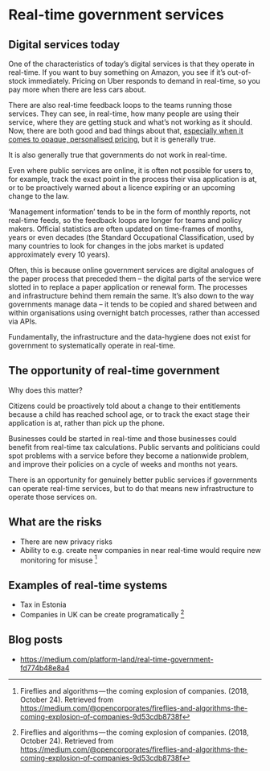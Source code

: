 # Real-time government services

## Digital services today

One of the characteristics of today’s digital services is that they operate in real-time. If you want to buy something on Amazon, you see if it’s out-of-stock immediately. Pricing on Uber responds to demand in real-time, so you pay more when there are less cars about.

There are also real-time feedback loops to the teams running those services. They can see, in real-time, how many people are using their service, where they are getting stuck and what’s not working as it should.
Now, there are both good and bad things about that, [especially when it comes to opaque, personalised pricing](https://wearecitizensadvice.org.uk/markets-dont-work-like-they-used-to-and-people-are-starting-to-notice-af00ed38014d?gi=d40aa3af05cf), but it is generally true.

It is also generally true that governments do not work in real-time.

Even where public services are online, it is often not possible for users to, for example, track the exact point in the process their visa application is at, or to be proactively warned about a licence expiring or an upcoming change to the law.

‘Management information’ tends to be in the form of monthly reports, not real-time feeds, so the feedback loops are longer for teams and policy makers.
Official statistics are often updated on time-frames of months, years or even decades (the Standard Occupational Classification, used by many countries to look for changes in the jobs market is updated approximately every 10 years).

Often, this is because online government services are digital analogues of the paper process that preceded them – the digital parts of the service were slotted in to replace a paper application or renewal form. The processes and infrastructure behind them remain the same.
It’s also down to the way governments manage data – it tends to be copied and shared between and within organisations using overnight batch processes, rather than accessed via APIs.

Fundamentally, the infrastructure and the data-hygiene does not exist for government to systematically operate in real-time.

## The opportunity of real-time government

Why does this matter?

Citizens could be proactively told about a change to their entitlements because a child has reached school age, or to track the exact stage their application is at, rather than pick up the phone.

Businesses could be started in real-time and those businesses could benefit from real-time tax calculations.
Public servants and politicians could spot problems with a service before they become a nationwide problem, and improve their policies on a cycle of weeks and months not years.

There is an opportunity for genuinely better public services if governments can operate real-time services, but to do that means new infrastructure to operate those services on.

## What are the risks

* There are new privacy risks
* Ability to e.g. create new companies in near real-time would require new monitoring for misuse [^1]

## Examples of real-time systems

* Tax in Estonia
* Companies in UK can be create programatically [^1]

[^1]: Fireflies and algorithms — the coming explosion of companies. (2018, October 24). Retrieved from https://medium.com/@opencorporates/fireflies-and-algorithms-the-coming-explosion-of-companies-9d53cdb8738f


## Blog posts

* https://medium.com/platform-land/real-time-government-fd774b48e8a4

